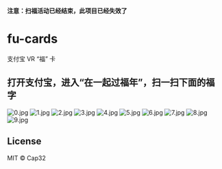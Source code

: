 **注意：扫福活动已经结束，此项目已经失效了**

# fu-cards
支付宝 VR “福” 卡

## 打开支付宝，进入“在一起过福年”，扫一扫下面的福字

![0.jpg](./0.jpg)
![1.jpg](./1.jpg)
![2.jpg](./2.jpg)
![3.jpg](./3.jpg)
![4.jpg](./4.jpg)
![5.jpg](./5.jpg)
![6.jpg](./6.jpg)
![7.jpg](./7.jpg)
![8.jpg](./8.jpg)
![9.jpg](./9.jpg)

## License

MIT © Cap32
